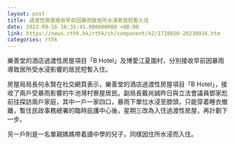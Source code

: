 ```yaml
---
layout: post
title: 過渡性房屋接收早前因暴雨致居所水浸家庭短暫入住
date: 2023-09-16 16:31:41.000000000 +08:00
link: https://news.rthk.hk/rthk/ch/component/k2/1718650-20230916.htm
categories: rthk
---
```


樂善堂的酒店過渡性房屋項目「B Hotel」及博愛江夏圍村，分別接收早前因暴雨導致居所受水浸影響的居民短暫入住。

房屋局局長何永賢在社交網頁表示，樂善堂的酒店過渡性房屋項目「B Hotel」，接收了兩戶受暴雨影響的牛池灣村寮屋居民。副局長戴尚誠昨日與立法會議員鄧家彪前往探訪兩戶家庭，其中一戶一家四口，暴雨下單位水浸至膝頭，只能穿着睡衣撤離，暫住民政事務總署的臨時庇護中心後，星期三改為入住過渡性房屋，再計劃下一步。

另一戶則是一名單親媽媽帶着讀中學的兒子，同樣因住所水浸而入住。
